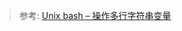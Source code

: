 > 参考: [Unix bash – 操作多行字符串变量](https://whatua.com/2018/02/24/unix-bash-%E6%93%8D%E4%BD%9C%E5%A4%9A%E8%A1%8C%E5%AD%97%E7%AC%A6%E4%B8%B2%E5%8F%98%E9%87%8F/)
